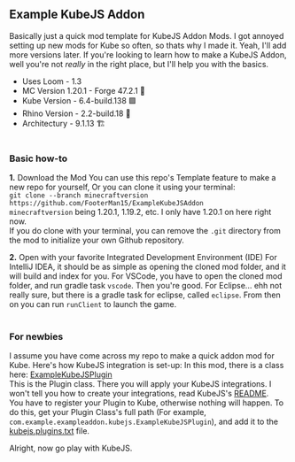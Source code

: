 ## Example KubeJS Addon
Basically just a quick mod template for KubeJS Addon Mods. I got annoyed setting up new mods for Kube so often, so thats why I made it. Yeah, I'll add more versions later.
If you're looking to learn how to make a KubeJS Addon, well you're not *really* in the right place, but I'll help you with the basics.

* Uses Loom - 1.3
* MC Version 1.20.1 - Forge 47.2.1 🔨️
* Kube Version - 6.4-build.138 🟪️
* Rhino Version - 2.2-build.18 🦏️
* Architectury - 9.1.13 🏗️

#
### Basic how-to

**1.** Download the Mod
You can use this repo's Template feature to make a new repo for yourself,
Or you can clone it using your terminal:    
`git clone --branch minecraftversion https://github.com/FooterMan15/ExampleKubeJSAddon`   
`minecraftversion` being 1.20.1, 1.19.2, etc. I only have 1.20.1 on here right now.         
If you do clone with your terminal, you can remove the `.git` directory from the mod to initialize your own Github repository.

**2.** Open with your favorite Integrated Development Environment (IDE)
For IntelliJ IDEA, it should be as simple as opening the cloned mod folder, and it will build and index for you.
For VSCode, you have to open the cloned mod folder, and run gradle task `vscode`. Then you're good.
For Eclipse... ehh not really sure, but there is a gradle task for eclipse, called `eclipse`.
From then on you can run `runClient` to launch the game.

#

### For newbies
I assume you have come across my repo to make a quick addon mod for Kube. Here's how KubeJS integration is set-up:
In this mod, there is a class here: [ExampleKubeJSPlugin](https://github.com/FooterMan15/ExampleKubeJSAddon/blob/master/src/main/java/com/example/exampleaddon/kubejs/ExampleKubeJSPlugin.java)                           
This is the Plugin class. There you will apply your KubeJS integrations. I won't tell you how to create your integrations, read KubeJS's [README](https://github.com/KubeJS-Mods/KubeJS/blob/2002/README.md#creating-a-plugin).             
You have to register your Plugin to Kube, otherwise nothing will happen. To do this, get your Plugin Class's full path (For example, `com.example.exampleaddon.kubejs.ExampleKubeJSPlugin`), and add it to the [kubejs.plugins.txt](https://github.com/FooterMan15/ExampleKubeJSAddon/blob/master/src/main/resources/kubejs.plugins.txt) file.

Alright, now go play with KubeJS.
